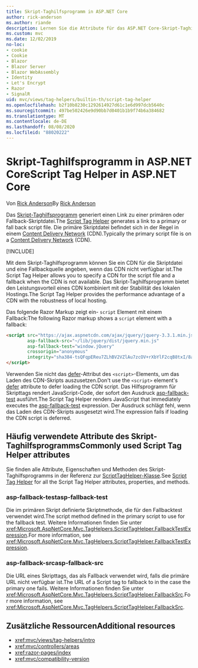 ```yaml
---
title: Skript-Taghilfsprogramm in ASP.NET Core
author: rick-anderson
ms.author: riande
description: Lernen Sie die Attribute für das ASP.NET Core-Skript-Taghilfsprogramm kennen, und erfahren Sie, welche Rolle jedes Attribut bei der Erweiterung des Verhaltens des HTML-Skripttags spielt.
ms.custom: mvc
ms.date: 12/02/2019
no-loc:
- cookie
- Cookie
- Blazor
- Blazor Server
- Blazor WebAssembly
- Identity
- Let's Encrypt
- Razor
- SignalR
uid: mvc/views/tag-helpers/builtin-th/script-tag-helper
ms.openlocfilehash: b2f10b8230c1292614927d61c1e6d997dcb5640c
ms.sourcegitcommit: 497be502426e9d90bb7d0401b1b9f74b6a384682
ms.translationtype: MT
ms.contentlocale: de-DE
ms.lasthandoff: 08/08/2020
ms.locfileid: "88020222"
---
```

# <a name="script-tag-helper-in-aspnet-core"></a><span data-ttu-id="52a6c-103">Skript-Taghilfsprogramm in ASP.NET Core</span><span class="sxs-lookup"><span data-stu-id="52a6c-103">Script Tag Helper in ASP.NET Core</span></span>

<span data-ttu-id="52a6c-104">Von [Rick Anderson](https://twitter.com/RickAndMSFT)</span><span class="sxs-lookup"><span data-stu-id="52a6c-104">By [Rick Anderson](https://twitter.com/RickAndMSFT)</span></span>

<span data-ttu-id="52a6c-105">Das [Skript-Taghilfsprogramm](xref:Microsoft.AspNetCore.Mvc.TagHelpers.ScriptTagHelper) generiert einen Link zu einer primären oder Fallback-Skriptdatei.</span><span class="sxs-lookup"><span data-stu-id="52a6c-105">The [Script Tag Helper](xref:Microsoft.AspNetCore.Mvc.TagHelpers.ScriptTagHelper) generates a link to a primary or fall back script file.</span></span> <span data-ttu-id="52a6c-106">Die primäre Skriptdatei befindet sich in der Regel in einem [Content Delivery Network](/office365/enterprise/content-delivery-networks#what-exactly-is-a-cdn) (CDN).</span><span class="sxs-lookup"><span data-stu-id="52a6c-106">Typically the primary script file is on a [Content Delivery Network](/office365/enterprise/content-delivery-networks#what-exactly-is-a-cdn) (CDN).</span></span>

[!INCLUDE[](~/includes/cdn.md)]

<span data-ttu-id="52a6c-107">Mit dem Skript-Taghilfsprogramm können Sie ein CDN für die Skriptdatei und eine Fallbackquelle angeben, wenn das CDN nicht verfügbar ist.</span><span class="sxs-lookup"><span data-stu-id="52a6c-107">The Script Tag Helper allows you to specify a CDN for the script file and a fallback when the CDN is not available.</span></span> <span data-ttu-id="52a6c-108">Das Skript-Taghilfsprogramm bietet den Leistungsvorteil eines CDN kombiniert mit der Stabilität des lokalen Hostings.</span><span class="sxs-lookup"><span data-stu-id="52a6c-108">The Script Tag Helper provides the performance advantage of a CDN with the robustness of local hosting.</span></span>

<span data-ttu-id="52a6c-109">Das folgende Razor Markup zeigt ein- `script` Element mit einem Fallback:</span><span class="sxs-lookup"><span data-stu-id="52a6c-109">The following Razor markup shows a `script` element with a fallback:</span></span>

```html
<script src="https://ajax.aspnetcdn.com/ajax/jquery/jquery-3.3.1.min.js"
        asp-fallback-src="~/lib/jquery/dist/jquery.min.js"
        asp-fallback-test="window.jQuery"
        crossorigin="anonymous"
        integrity="sha384-tsQFqpEReu7ZLhBV2VZlAu7zcOV+rXbYlF2cqB8txI/8aZajjp4Bqd+V6D5IgvKT">
</script>
```

<span data-ttu-id="52a6c-110">Verwenden Sie nicht das [defer](https://developer.mozilla.org/docs/Web/HTML/Element/script)-Attribut des `<script>`-Elements, um das Laden des CDN-Skripts auszusetzen.</span><span class="sxs-lookup"><span data-stu-id="52a6c-110">Don't use the `<script>` element's [defer](https://developer.mozilla.org/docs/Web/HTML/Element/script) attribute to defer loading the CDN script.</span></span> <span data-ttu-id="52a6c-111">Das Hilfsprogramm für Skripttags rendert JavaScript-Code, der sofort den Ausdruck [asp-fallback-test](#asp-fallback-test) ausführt.</span><span class="sxs-lookup"><span data-stu-id="52a6c-111">The Script Tag Helper renders JavaScript that immediately executes the [asp-fallback-test](#asp-fallback-test) expression.</span></span> <span data-ttu-id="52a6c-112">Der Ausdruck schlägt fehl, wenn das Laden des CDN-Skripts ausgesetzt wird.</span><span class="sxs-lookup"><span data-stu-id="52a6c-112">The expression fails if loading the CDN script is deferred.</span></span>

## <a name="commonly-used-script-tag-helper-attributes"></a><span data-ttu-id="52a6c-113">Häufig verwendete Attribute des Skript-Taghilfsprogramms</span><span class="sxs-lookup"><span data-stu-id="52a6c-113">Commonly used Script Tag Helper attributes</span></span>

<span data-ttu-id="52a6c-114">Sie finden alle Attribute, Eigenschaften und Methoden des Skript-Taghilfsprogramms in der Referenz zur [ScriptTagHelper-Klasse](xref:Microsoft.AspNetCore.Mvc.TagHelpers.ScriptTagHelper).</span><span class="sxs-lookup"><span data-stu-id="52a6c-114">See [Script Tag Helper](xref:Microsoft.AspNetCore.Mvc.TagHelpers.ScriptTagHelper) for all the Script Tag Helper attributes, properties, and methods.</span></span>

### <a name="asp-fallback-test"></a><span data-ttu-id="52a6c-115">asp-fallback-test</span><span class="sxs-lookup"><span data-stu-id="52a6c-115">asp-fallback-test</span></span>

<span data-ttu-id="52a6c-116">Die im primären Skript definierte Skriptmethode, die für den Fallbacktest verwendet wird.</span><span class="sxs-lookup"><span data-stu-id="52a6c-116">The script method defined in the primary script to use for the fallback test.</span></span> <span data-ttu-id="52a6c-117">Weitere Informationen finden Sie unter <xref:Microsoft.AspNetCore.Mvc.TagHelpers.ScriptTagHelper.FallbackTestExpression>.</span><span class="sxs-lookup"><span data-stu-id="52a6c-117">For more information, see <xref:Microsoft.AspNetCore.Mvc.TagHelpers.ScriptTagHelper.FallbackTestExpression>.</span></span>

### <a name="asp-fallback-src"></a><span data-ttu-id="52a6c-118">asp-fallback-src</span><span class="sxs-lookup"><span data-stu-id="52a6c-118">asp-fallback-src</span></span>

<span data-ttu-id="52a6c-119">Die URL eines Skripttags, das als Fallback verwendet wird, falls die primäre URL nicht verfügbar ist.</span><span class="sxs-lookup"><span data-stu-id="52a6c-119">The URL of a Script tag to fallback to in the case the primary one fails.</span></span> <span data-ttu-id="52a6c-120">Weitere Informationen finden Sie unter <xref:Microsoft.AspNetCore.Mvc.TagHelpers.ScriptTagHelper.FallbackSrc>.</span><span class="sxs-lookup"><span data-stu-id="52a6c-120">For more information, see <xref:Microsoft.AspNetCore.Mvc.TagHelpers.ScriptTagHelper.FallbackSrc>.</span></span>

## <a name="additional-resources"></a><span data-ttu-id="52a6c-121">Zusätzliche Ressourcen</span><span class="sxs-lookup"><span data-stu-id="52a6c-121">Additional resources</span></span>

* <xref:mvc/views/tag-helpers/intro>
* <xref:mvc/controllers/areas>
* <xref:razor-pages/index>
* <xref:mvc/compatibility-version>

